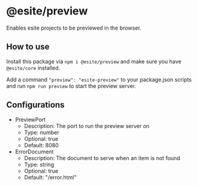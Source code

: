 # @esite/preview

Enables esite projects to be previewed in the browser.

## How to use

Install this package via `npm i @esite/preview` and make sure you have `@esite/core` installed.

Add a command `"preview": "esite-preview"` to your package.json scripts and run `npm run preview` to start the preview server.

## Configurations

- PreviewPort
  - Description: The port to run the preview server on
  - Type: number
  - Optional: true
  - Default: 8080
- ErrorDocument
  - Description: The document to serve when an item is not found
  - Type: string
  - Optional: true
  - Default: "/error.html"
  